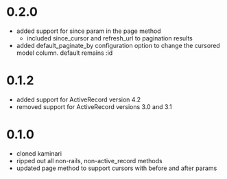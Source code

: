 # 0.2.0

* added support for since param in the page method
  * included since_cursor and refresh_url to pagination results
* added default_paginate_by configuration option to change the cursored model column. default remains :id

# 0.1.2

* added support for ActiveRecord version 4.2
* removed support for ActiveRecord versions 3.0 and 3.1

# 0.1.0

* cloned kaminari
* ripped out all non-rails, non-active_record methods
* updated page method to support cursors with before and after params
